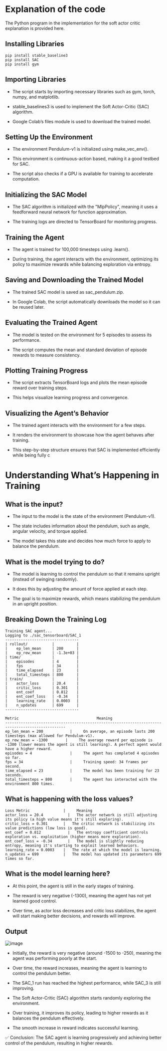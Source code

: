 # Explanation of the code
The Python program in the implementation for the soft actor critic explanation is provided here.

## Installing Libraries
```console
pip install stable_baseline3
pip install SAC
pip install gym
```

## Importing Libraries

- The script starts by importing necessary libraries such as gym, torch, numpy, and matplotlib.

- stable_baselines3 is used to implement the Soft Actor-Critic (SAC) algorithm.

- Google Colab’s files module is used to download the trained model.

## Setting Up the Environment

- The environment Pendulum-v1 is initialized using make_vec_env().

- This environment is continuous-action based, making it a good testbed for SAC.

- The script also checks if a GPU is available for training to accelerate computation.

## Initializing the SAC Model

- The SAC algorithm is initialized with the "MlpPolicy", meaning it uses a feedforward neural network for function approximation.

- The training logs are directed to TensorBoard for monitoring progress.

## Training the Agent

- The agent is trained for 100,000 timesteps using .learn().

- During training, the agent interacts with the environment, optimizing its policy to maximize rewards while balancing exploration via entropy.

## Saving and Downloading the Trained Model

- The trained SAC model is saved as sac_pendulum.zip.

- In Google Colab, the script automatically downloads the model so it can be reused later.

## Evaluating the Trained Agent

- The model is tested on the environment for 5 episodes to assess its performance.

- The script computes the mean and standard deviation of episode rewards to measure consistency.

## Plotting Training Progress

- The script extracts TensorBoard logs and plots the mean episode reward over training steps.

- This helps visualize learning progress and convergence.

## Visualizing the Agent’s Behavior

- The trained agent interacts with the environment for a few steps.

- It renders the environment to showcase how the agent behaves after training.

- This step-by-step structure ensures that SAC is implemented efficiently while being fully c

# Understanding What’s Happening in Training

## What is the input?

- The input to the model is the state of the environment (Pendulum-v1).

- The state includes information about the pendulum, such as angle, angular velocity, and torque applied.

- The model takes this state and decides how much force to apply to balance the pendulum.

## What is the model trying to do?

- The model is learning to control the pendulum so that it remains upright (instead of swinging randomly).

- It does this by adjusting the amount of force applied at each step.

- The goal is to maximize rewards, which means stabilizing the pendulum in an upright position.

## Breaking Down the Training Log
```console
Training SAC agent...
Logging to ./sac_tensorboard/SAC_1
---------------------------------
| rollout/           |          |
|    ep_len_mean     | 200      |
|    ep_rew_mean     | -1.3e+03 |
| time/              |          |
|    episodes        | 4        |
|    fps             | 34       |
|    time_elapsed    | 23       |
|    total_timesteps | 800      |
| train/             |          |
|    actor_loss      | 20.4     |
|    critic_loss     | 0.301    |
|    ent_coef        | 0.812    |
|    ent_coef_loss   | -0.34    |
|    learning_rate   | 0.0003   |
|    n_updates       | 699      |
---------------------------------
```
```console
Metric	                                 Meaning
-------------------------------------------------------------------------------------------------
ep_len_mean = 200	         |     On average, an episode lasts 200 timesteps (max allowed for Pendulum-v1).
ep_rew_mean = -1300	       |     The average reward per episode is -1300 (lower means the agent is still learning). A perfect agent would have a higher reward.
episodes = 4	             |     The agent has completed 4 episodes so far.
fps = 34	                 |     Training speed: 34 frames per second.
time_elapsed = 23	         |     The model has been training for 23 seconds.
total_timesteps = 800	     |     The agent has interacted with the environment 800 times.
```

## What is happening with the loss values?
```console
Loss Metric               | 	Meaning
actor_loss = 20.4	        |   The actor network is still adjusting its policy (a high value means it's still exploring).
critic_loss = 0.301	      |   The critic network is stabilizing its value predictions (low loss is good).
ent_coef = 0.812	        |   The entropy coefficient controls exploration vs. exploitation (higher means more exploration).
ent_coef_loss = -0.34	    |   The model is slightly reducing entropy, meaning it's starting to exploit learned behaviors.
learning_rate = 0.0003	  |   The rate at which the model is learning.
n_updates = 699	          |   The model has updated its parameters 699 times so far.
```

## What is the model learning here?

- At this point, the agent is still in the early stages of training.

- The reward is very negative (-1300), meaning the agent has not yet learned good control.

- Over time, as actor loss decreases and critic loss stabilizes, the agent will start making better decisions, and rewards will improve.

## Output

![image](https://github.com/user-attachments/assets/c25a3daa-4f5f-4a25-ae33-dd1d4986c980)

- Initially, the reward is very negative (around -1500 to -250), meaning the agent was performing poorly at the start.

- Over time, the reward increases, meaning the agent is learning to control the pendulum better.

- The SAC_1 run has reached the highest performance, while SAC_3 is still improving.


- The Soft Actor-Critic (SAC) algorithm starts randomly exploring the environment.

- Over training, it improves its policy, leading to higher rewards as it balances the pendulum effectively.

- The smooth increase in reward indicates successful learning.

✅ Conclusion: The SAC agent is learning progressively and achieving better control of the pendulum, resulting in higher rewards.
